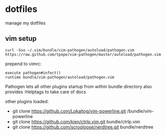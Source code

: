 dotfiles
========

manage my dotfiles

vim setup
---------
    curl -Sso ~/.vim/bundle/vim-pathogen/autoload/pathogen.vim https://raw.github.com/tpope/vim-pathogen/master/autoload/pathogen.vim

prepend to vimrc:

    execute pathogen#infect()
    runtime bundle/vim-pathogen/autoload/pathogen.vim

Pathogen lets all other plugins startup from within bundle directory
also provides :Helptags to take care of docs

other plugins loaded:
* git clone https://github.com/Lokaltog/vim-powerline.git /bundle/vim-powerline
* git clone https://github.com/kien/ctrlp.vim.git bundle/ctrlp.vim
* git clone https://github.com/scrooloose/nerdtree.git bundle/nerdtree
